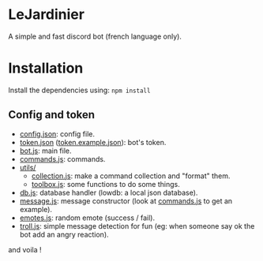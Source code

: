 # LeJardinier

A simple and fast discord bot (french language only).

# Installation

Install the dependencies using:
```npm install```

## Config and token

* [config.json](./config.json): config file.
* [token.json]() ([token.example.json](./token.example.json)): bot's token.
* [bot.js](./bot.js): main file.
* [commands.js](./commands.js): commands.
* [utils/](./utils/)
	* [collection.js](./utils/collection.js): make a command collection and "format" them.
	* [toolbox.js](./utils/toolbox.js): some functions to do some things.
* [db.js](./db.js): database handler (lowdb: a local json database).
* [message.js](./message.js): message constructor (look at [commands.js](./commands.js) to get an example).
* [emotes.js](./emotes.js): random emote (success / fail).
* [troll.js](./troll.js): simple message detection for fun (eg: when someone say ok the bot add an angry reaction).

and voila !
